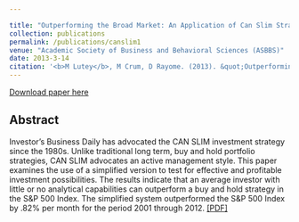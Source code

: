 ```yaml
---

title: "Outperforming the Broad Market: An Application of Can Slim Strategy"
collection: publications
permalink: /publications/canslim1
venue: "Academic Society of Business and Behavioral Sciences (ASBBS)"
date: 2013-3-14
citation: '<b>M Lutey</b>, M Crum, D Rayome. (2013). &quot;Outperforming the Broad Market: An Application of Can Slim Strategy&quot; <i>ASBBS e-journal</i>.9(1),90'
---
```

[Download paper here](/files/lutey1.pdf)

## Abstract
Investor’s Business Daily has advocated the CAN SLIM investment strategy since the 1980s.
Unlike traditional long term, buy and hold portfolio strategies, CAN SLIM advocates an active
management style. This paper examines the use of a simplified version to test for effective and
profitable investment possibilities. The results indicate that an average investor with little or no
analytical capabilities can outperform a buy and hold strategy in the S&P 500 Index. The
simplified system outperformed the S&P 500 Index by .82% per month for the period 2001
through 2012. [[PDF]](/files/lutey1.pdf)
